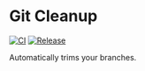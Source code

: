 Git Cleanup
===========

[![CI](https://github.com/foriequal0/git-cleanup/workflows/CI/badge.svg?event=push)](https://github.com/foriequal0/git-cleanup/actions?query=workflow%3ACI)
[![Release](https://github.com/foriequal0/git-cleanup/workflows/Release/badge.svg?event=push)](https://github.com/foriequal0/git-cleanup/actions?query=workflow%3ARelease)

Automatically trims your branches.
